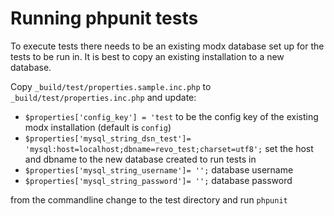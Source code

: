 # Running phpunit tests
To execute tests there needs to be an existing modx database set up for the tests to be run in. It is best to copy an existing installation to a new database.

Copy `_build/test/properties.sample.inc.php` to `_build/test/properties.inc.php` and update:
* `$properties['config_key'] = 'test` to be the config key of the existing modx installation (default is `config`)
* `$properties['mysql_string_dsn_test']= 'mysql:host=localhost;dbname=revo_test;charset=utf8';`  set the host and dbname to the new database created to run tests in
* `$properties['mysql_string_username']= '';` database username
* `$properties['mysql_string_password']= '';` database password

from the commandline change to the test directory and run `phpunit`